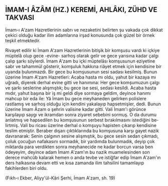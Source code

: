 ## İMAM-I ÂZÂM (HZ.) KEREMİ, AHLÂKI, ZÜHD VE TAKVASI

İmam-ı A'zam Hazretlerinin sabrı ve nezaketini belirten şu va­kada çok dikkat çekici olduğu kadar ilim adamlarına irşad konu­sunda çok güzel bir örnek teşkil etmektedir.

Rivayet edilir ki İmam A'zam Hazretlerinin bitişik bir komşu­su vardı ki içkiye müptelâ olup gece -evine- sarhoş olarak gelir ve gece yarısına kadar çalgı çalıp şarkı söylerdi. İmam A'zam bu içki müptelâsı komşusunun eziyetine sabr ve tahammül gösterir, kom­şuluk hakkına riâyet etmek için kendisine bir uyanda bulunmazdı. Bir gece bu komşusunun sesi sadası kesilmiş. Bunun üzerine İmam A'zam Hazretleri: Acaba hasta mı oldu, yahut bir kazaya mı uğradı, diyerek derhal evine gitti ve hanımına: Her gece komşu­muzun çalgı ve şarkı seslerine alışmıştık; bu gece ise sesi, sedası kesildi. Acaba hasta mıdır, yahut başına bir iş mi geldi diye sor­maya geldim, deyince hanımı mahcup bir eda ile: Yâ İmam bu ge­ce meyhaneden gelirken polislere rastlamış ve sarhoş olduğu için kendini yakalayıp hapsetmişler, dedi. Bunun üzerine İmam Âzam o şehrin valisine kadar gitti. Vali İmam'ı görünce karşılayıp saygı ve ikramdan sonra ziyaret sebebini sormuş. O da durumu anlatmış ve hapsedilen bu komşusunun serbest bırakılmasını istediğini be­lirtmiş. Vali bu ricası üzerine derhal o komşuyu hapisten çıkarıp kendisine teslim etmiştir. Beraber dışarı çıktıklarında bu komşusu­na karşı gayet nazik davranarak: Senin çalgının sesine alışmıştık, bu gece sesin sedan çıkmadı, çoluk çocuğun nafakasını sormadık, bir yardımda bulunmadık, deyip çok miktarda para verdikten son­ra meyhanecide ne kadar borcun varsa ben ödeyeyim, deyince adam İmam A'zam'ın bu nazik muamelesinden son derece mahcûb kalarak hemen o anda tevbe ve istiğfar edip İmam A'zam'ın ders halkasına devam etti ve kısa zamanda ilim tahsilini tamamla­yıp fakihlerden biri oldu.

(Fıkh-ı Ekber, Aliyy'ül-Kâri Şerhi, İmam A'zam, sh. 19)
